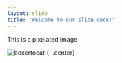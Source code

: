 ```yaml
---
layout: slide
title: "Welcome to our slide deck!"
---
```


This is a pixelated image

![boxertocat](https://octodex.github.com/images/boxertocat_octodex.jpg)
{: .center}
